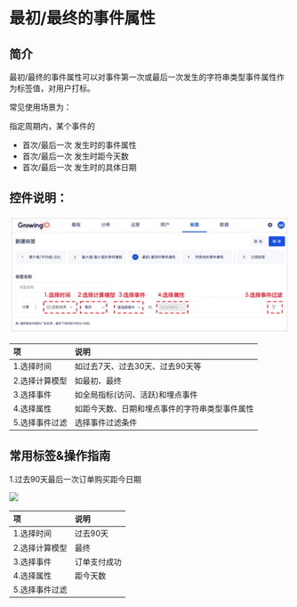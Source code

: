 # 最初/最终的事件属性

## 简介

最初/最终的事件属性可以对事件第一次或最后一次发生的字符串类型事件属性作为标签值，对用户打标。

常见使用场景为：

指定周期内，某个事件的

* 首次/最后一次  发生时的事件属性
* 首次/最后一次   发生时距今天数
* 首次/最后一次   发生时的具体日期

## 控件说明：

![&#x6700;&#x521D;/&#x6700;&#x7EC8;&#x7684;&#x4E8B;&#x4EF6;&#x5C5E;&#x6027;](../../../../.gitbook/assets/image%20%28202%29.png)

| 项 | 说明 |
| :--- | :--- |
| 1.选择时间 | 如过去7天、过去30天、过去90天等 |
| 2.选择计算模型 | 如最初、最终 |
| 3.选择事件 | 如全局指标\(访问、活跃\)和埋点事件 |
| 4.选择属性 | 如距今天数、日期和埋点事件的字符串类型事件属性 |
| 5.选择事件过滤 | 选择事件过滤条件 |

## 常用标签&操作指南

1.过去90天最后一次订单购买距今日期

![](blob:https://app.gitbook.com/25fef820-944d-4f16-b45e-ecdc9b7dc939)

| 项 | 说明 |
| :--- | :--- |
| 1.选择时间 | 过去90天 |
| 2.选择计算模型 | 最终 |
| 3.选择事件 | 订单支付成功 |
| 4.选择属性 | 距今天数 |
| 5.选择事件过滤 |  |


